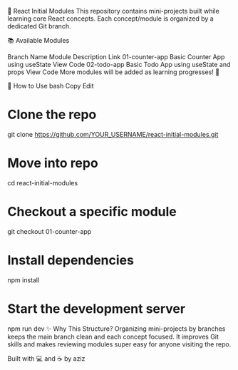 🚀 React Initial Modules
This repository contains mini-projects built while learning core React concepts.
Each concept/module is organized by a dedicated Git branch.

📚 Available Modules

Branch Name	Module Description	Link
01-counter-app	Basic Counter App using useState	View Code
02-todo-app	Basic Todo App using useState and props	View Code
More modules will be added as learning progresses! 🚀

🧭 How to Use
bash
Copy
Edit
# Clone the repo
git clone https://github.com/YOUR_USERNAME/react-initial-modules.git

# Move into repo
cd react-initial-modules

# Checkout a specific module
git checkout 01-counter-app

# Install dependencies
npm install

# Start the development server
npm run dev
✨ Why This Structure?
Organizing mini-projects by branches keeps the main branch clean and each concept focused.
It improves Git skills and makes reviewing modules super easy for anyone visiting the repo.

Built with 💻 and ☕ by aziz